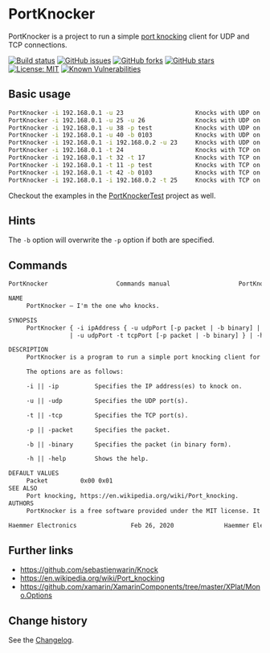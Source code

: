 PortKnocker
====================================

PortKnocker is a project to run a simple [port knocking](https://en.wikipedia.org/wiki/Port_knocking) client for UDP and TCP connections.

[![Build status](https://ci.appveyor.com/api/projects/status/02q1t1mf09sk95n3?svg=true)](https://ci.appveyor.com/project/SeppPenner/portknocker)
[![GitHub issues](https://img.shields.io/github/issues/SeppPenner/PortKnocker.svg)](https://github.com/SeppPenner/PortKnocker/issues)
[![GitHub forks](https://img.shields.io/github/forks/SeppPenner/PortKnocker.svg)](https://github.com/SeppPenner/PortKnocker/network)
[![GitHub stars](https://img.shields.io/github/stars/SeppPenner/PortKnocker.svg)](https://github.com/SeppPenner/PortKnocker/stargazers)
[![License: MIT](https://img.shields.io/badge/License-MIT-blue.svg)](https://raw.githubusercontent.com/SeppPenner/PortKnocker/master/License.txt)
[![Known Vulnerabilities](https://snyk.io/test/github/SeppPenner/PortKnocker/badge.svg)](https://snyk.io/test/github/SeppPenner/PortKnocker)

## Basic usage
```cmd
PortKnocker -i 192.168.0.1 -u 23                    Knocks with UDP on 192.168.0.1:23.
PortKnocker -i 192.168.0.1 -u 25 -u 26              Knocks with UDP on 192.168.0.1:25 and 192.168.0.1:26.
PortKnocker -i 192.168.0.1 -u 38 -p test            Knocks with UDP on 192.168.0.1:38 and sends the string 'test'.
PortKnocker -i 192.168.0.1 -u 40 -b 0103            Knocks with UDP on 192.168.0.1:40 and sends the hexadecimal value '0x01 0x03'.
PortKnocker -i 192.168.0.1 -i 192.168.0.2 -u 23     Knocks with UDP on 192.168.0.1:23 and 192.168.0.2:23.
PortKnocker -i 192.168.0.1 -t 24                    Knocks with TCP on 192.168.0.1:24.
PortKnocker -i 192.168.0.1 -t 32 -t 17              Knocks with TCP on 192.168.0.1:32 and 192.168.0.1:17.
PortKnocker -i 192.168.0.1 -t 11 -p test            Knocks with TCP on 192.168.0.1:11 and sends the string 'test'.
PortKnocker -i 192.168.0.1 -t 42 -b 0103            Knocks with TCP on 192.168.0.1:42 and sends the hexadecimal value '0x01 0x03'.
PortKnocker -i 192.168.0.1 -i 192.168.0.2 -t 25     Knocks with TCP on 192.168.0.1:25 and 192.168.0.2:25.
```

Checkout the examples in the [PortKnockerTest](https://github.com/SeppPenner/PortKnocker/tree/master/PortKnockerTest) project as well.

## Hints
The `-b` option will overwrite the `-p` option if both are specified.

## Commands

```html
PortKnocker                   Commands manual                   PortKnocker

NAME
     PortKnocker — I'm the one who knocks.

SYNOPSIS
     PortKnocker { -i ipAddress { -u udpPort [-p packet | -b binary] | -t tcpPort [-p packet | -b binary]
                 | -u udpPort -t tcpPort [-p packet | -b binary] } | -h }

DESCRIPTION
     PortKnocker is a program to run a simple port knocking client for UDP and TCP connections.

     The options are as follows:

     -i || -ip          Specifies the IP address(es) to knock on.

     -u || -udp         Specifies the UDP port(s).

     -t || -tcp         Specifies the TCP port(s).

     -p || -packet      Specifies the packet.

     -b || -binary      Specifies the packet (in binary form).

     -h || -help        Shows the help.

DEFAULT VALUES
     Packet         0x00 0x01
SEE ALSO
     Port knocking, https://en.wikipedia.org/wiki/Port_knocking.
AUTHORS
     PortKnocker is a free software provided under the MIT license. It is written by SeppPenner.

Haemmer Electronics               Feb 26, 2020              Haemmer Electronics
```

## Further links
* https://github.com/sebastienwarin/Knock
* https://en.wikipedia.org/wiki/Port_knocking
* https://github.com/xamarin/XamarinComponents/tree/master/XPlat/Mono.Options

Change history
--------------

See the [Changelog](https://github.com/SeppPenner/PortKnocker/blob/master/Changelog.md).